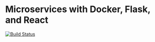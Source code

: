 # Microservices with Docker, Flask, and React

[![Build Status](https://travis-ci.org/jy900x2/testdriven-app.svg?branch=master)](https://travis-ci.org/jy900x2/testdriven-app)
